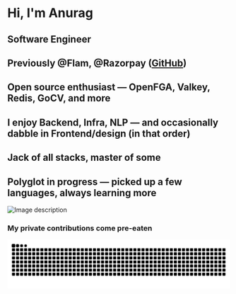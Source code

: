 # Hi, I'm Anurag  
## Software Engineer
## Previously @Flam, @Razorpay ([GitHub](https://github.com/angbpy))  
## Open source enthusiast — OpenFGA, Valkey, Redis, GoCV, and more  
## I enjoy Backend, Infra, NLP — and occasionally dabble in Frontend/design (in that order)  
## Jack of all stacks, master of some  
## Polyglot in progress — picked up a few languages, always learning more  

<!-- ![golang art](https://user-images.githubusercontent.com/70265851/229018412-736923e6-6fb6-4c3a-be88-e26c3deaf615.jpg) -->
<img src="https://user-images.githubusercontent.com/70265851/229018412-736923e6-6fb6-4c3a-be88-e26c3deaf615.jpg" alt="Image description" style="width: 50%; height: 50%;" />

### My private contributions come pre-eaten
<picture>
  <source media="(prefers-color-scheme: dark)" srcset="https://raw.githubusercontent.com/SoulPancake/SoulPancake/output/github-contribution-grid-snake-dark.svg" />
  <source media="(prefers-color-scheme: light)" srcset="https://raw.githubusercontent.com/SoulPancake/SoulPancake/output/github-contribution-grid-snake.svg" />
  <img alt="github-snake" src="https://raw.githubusercontent.com/SoulPancake/SoulPancake/output/github-contribution-grid-snake.svg" />
</picture>
 
<!--
**SoulPancake/SoulPancake** is a ✨ _special_ ✨ repository because its `README.md` (this file) appears on your GitHub profile.

Here are some ideas to get you started:

- 🔭 I’m currently working on ...
- 🌱 I’m currently learning ...
- 👯 I’m looking to collaborate on ...
- 🤔 I’m looking for help with ...
- 💬 Ask me about ...
- 📫 How to reach me: ...
- 😄 Pronouns: ...
- ⚡ Fun fact: ...
-->
